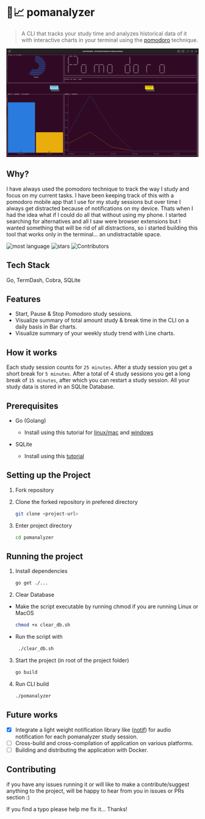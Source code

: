# 🍎📈 pomanalyzer
> A CLI that tracks your study time and analyzes historical data of it with interactive charts in your terminal using the [pomodoro](https://en.wikipedia.org/wiki/Pomodoro_Technique) technique.


![Alt text](./pomanalyzer.png "pomanalyzer CLI")

## Why?

I have always used the pomodoro technique to track the way I study and focus on my current tasks. I have been keeping track of this with a pomodoro mobile app that I use for my study sessions but over time I always get distracted because of notifications on my device. Thats when I had the idea what if I could do all that without using my phone. I started searching for alternatives and all I saw were browser extensions but I wanted something that will be rid of all distractions, so i started building this tool that works only in the terminal... an undistractable space.

![most language](https://img.shields.io/github/languages/top/xasterKies/pomanalyzer?color=blue&style=for-the-badge)
![stars](https://img.shields.io/github/stars/xasterKies/pomanalyzer?color=blue&style=for-the-badge)
![Contributors](https://img.shields.io/github/contributors/xasterKies/pomanalyzer?color=blue&style=for-the-badge)


## Tech Stack
Go, TermDash, Cobra, SQLite

## Features
- Start, Pause & Stop Pomodoro study sessions.
- Visualize summary of total amount study & break time in the CLI on a daily basis in Bar charts.
- Visualize summary of your weekly study trend with Line charts.

## How it works
Each study session counts for `25 minutes`. After a study session you get a short break for `5 minutes`. After a total of 4 study sessions you get a long break of `15 minutes`, after which you can restart a study session. All your study data is stored in an SQLite Database.


## Prerequisites
- Go (Golang)
  - Install using this tutorial for [linux/mac](https://golang.org/doc/install) and [windows](https://golang.org/doc/install#windows)

- SQLite
  - Install using this [tutorial](https://www.sqlite.org/download.html)

## Setting up the Project

1. Fork repository

2. Clone the forked repository in prefered directory

   ```bash
   git clone <project-url>
   ```

3. Enter project directory
  
   ```bash
   cd pomanalyzer
   ```

## Running the project

1. Install dependencies

    ```bash
    go get ./...
    ```

2. Clear Database
  - Make the script executable by running chmod if you are running Linux or MacOS

    ```bash
    chmod +x clear_db.sh
    ```
    
  - Run the script with
  
    ```bash
     ./clear_db.sh
    ```

3. Start the project (in root of the project folder)

   ```bash
   go build
   ```

4. Run CLI build

   ```bash
   ./pomanalyzer
   ```

## Future works
- [x] Integrate a light weight notification library like ([notif](https://github.com/xasterKies/notif)) for audio notification for each pomanalyzer study session.
- [ ] Cross-build and cross-compilation of application on various platforms.
- [ ] Building and distributing the application with Docker.

## Contributing
if you have any issues running it or will like to make a contribute/suggest anything to the project, will be happy to hear from you in issues or PRs section :)

If you find a typo please help me fix it... Thanks!
